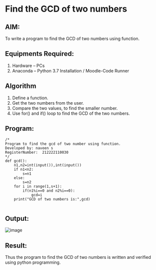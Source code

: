 # Find the GCD of two numbers

## AIM:
To write a program to find the GCD of two numbers using function.

## Equipments Required:
1. Hardware – PCs
2. Anaconda – Python 3.7 Installation / Moodle-Code Runner

## Algorithm
1. Define a function.
2. Get the two numbers from the user.
3. Compare the two values, to find the smaller number.
4. Use for() and if() loop to find the GCD of the two numbers.

## Program:
```
/*
Program to find the gcd of two number using function.
Developed by: naveen s
RegisterNumber:  212222110030
*/
def gcd():
    n1,n2=int(input()),int(input())
    if n1<n2:
        s=n1
    else:
        s=n2
    for i in range(1,s+1):
        if(n1%i==0 and n2%i==0):
            gcd=i
    print("GCD of two numbers is:",gcd)
    
```

## Output:
![image](https://github.com/NaveenSivamalai/GCD-of-two-numbers/assets/123792574/dbd98b4d-7672-4aec-b039-145cf4c78afe)



## Result:
Thus the program to find the GCD of two numbers is written and verified using python programming.
